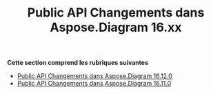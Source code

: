 ﻿---
title: Public API Changements dans Aspose.Diagram 16.xx
type: docs
weight: 20
url: /fr/java/public-api-changes-in-aspose-diagram-16-x-x/
---
**Cette section comprend les rubriques suivantes**
- [Public API Changements dans Aspose.Diagram 16.12.0](/diagram/fr/java/public-api-changes-in-aspose-diagram-16-12-0/)
- [Public API Changements dans Aspose.Diagram 16.11.0](/diagram/fr/java/public-api-changes-in-aspose-diagram-16-11-0/)

